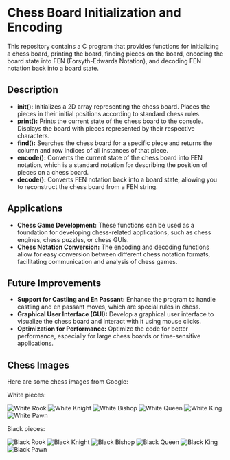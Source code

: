 <!DOCTYPE html>
<html lang="en">
<head>
<meta charset="UTF-8">
<meta name="viewport" content="width=device-width, initial-scale=1.0">
<title>Chess Board Initialization and Encoding</title>
</head>
<body>

<h1>Chess Board Initialization and Encoding</h1>

<p>This repository contains a C program that provides functions for initializing a chess board, printing the board, finding pieces on the board, encoding the board state into FEN (Forsyth-Edwards Notation), and decoding FEN notation back into a board state.</p>

<h2>Description</h2>

<ul>
  <li><strong>init():</strong> Initializes a 2D array representing the chess board. Places the pieces in their initial positions according to standard chess rules.</li>
  <li><strong>print():</strong> Prints the current state of the chess board to the console. Displays the board with pieces represented by their respective characters.</li>
  <li><strong>find():</strong> Searches the chess board for a specific piece and returns the column and row indices of all instances of that piece.</li>
  <li><strong>encode():</strong> Converts the current state of the chess board into FEN notation, which is a standard notation for describing the position of pieces on a chess board.</li>
  <li><strong>decode():</strong> Converts FEN notation back into a board state, allowing you to reconstruct the chess board from a FEN string.</li>
</ul>

<h2>Applications</h2>

<ul>
  <li><strong>Chess Game Development:</strong> These functions can be used as a foundation for developing chess-related applications, such as chess engines, chess puzzles, or chess GUIs.</li>
  <li><strong>Chess Notation Conversion:</strong> The encoding and decoding functions allow for easy conversion between different chess notation formats, facilitating communication and analysis of chess games.</li>
</ul>

<h2>Future Improvements</h2>

<ul>
  <li><strong>Support for Castling and En Passant:</strong> Enhance the program to handle castling and en passant moves, which are special rules in chess.</li>
  <li><strong>Graphical User Interface (GUI):</strong> Develop a graphical user interface to visualize the chess board and interact with it using mouse clicks.</li>
  <li><strong>Optimization for Performance:</strong> Optimize the code for better performance, especially for large chess boards or time-sensitive applications.</li>
</ul>

<h2>Chess Images</h2>

<p>Here are some chess images from Google:</p>

<p>White pieces:</p>
<img src="https://www.chess.com/bundles/web/images/offline-play/standardpieces/150w/wikipedia/white-rook.png" alt="White Rook">
<img src="https://www.chess.com/bundles/web/images/offline-play/standardpieces/150w/wikipedia/white-knight.png" alt="White Knight">
<img src="https://www.chess.com/bundles/web/images/offline-play/standardpieces/150w/wikipedia/white-bishop.png" alt="White Bishop">
<img src="https://www.chess.com/bundles/web/images/offline-play/standardpieces/150w/wikipedia/white-queen.png" alt="White Queen">
<img src="https://www.chess.com/bundles/web/images/offline-play/standardpieces/150w/wikipedia/white-king.png" alt="White King">
<img src="https://www.chess.com/bundles/web/images/offline-play/standardpieces/150w/wikipedia/white-pawn.png" alt="White Pawn">

<p>Black pieces:</p>
<img src="https://www.chess.com/bundles/web/images/offline-play/standardpieces/150w/wikipedia/black-rook.png" alt="Black Rook">
<img src="https://www.chess.com/bundles/web/images/offline-play/standardpieces/150w/wikipedia/black-knight.png" alt="Black Knight">
<img src="https://www.chess.com/bundles/web/images/offline-play/standardpieces/150w/wikipedia/black-bishop.png" alt="Black Bishop">
<img src="https://www.chess.com/bundles/web/images/offline-play/standardpieces/150w/wikipedia/black-queen.png" alt="Black Queen">
<img src="https://www.chess.com/bundles/web/images/offline-play/standardpieces/150w/wikipedia/black-king.png" alt="Black King">
<img src="https://www.chess.com/bundles/web/images/offline-play/standardpieces/150w/wikipedia/black-pawn.png" alt="Black Pawn">

</body>
</html>
